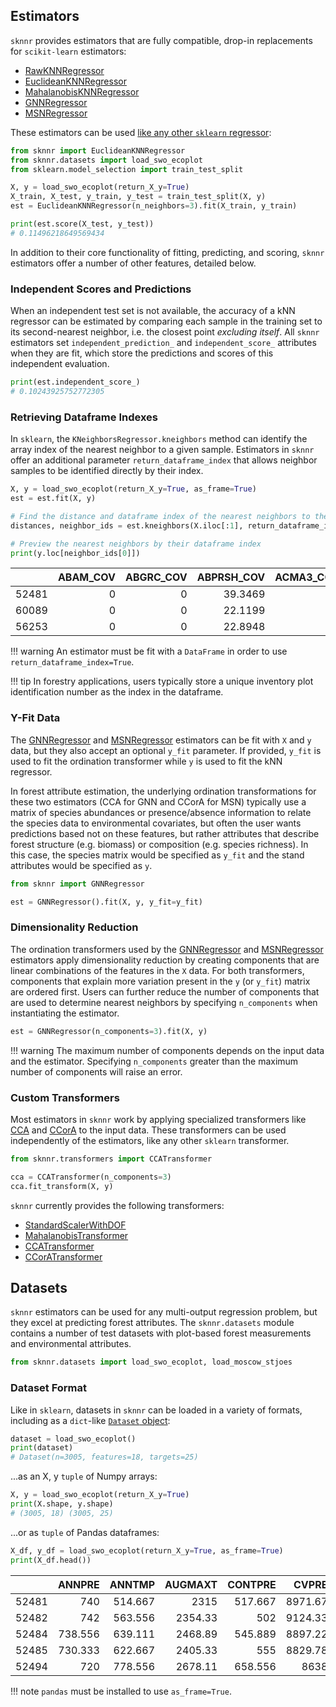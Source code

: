 ## Estimators

`sknnr` provides estimators that are fully compatible, drop-in replacements for `scikit-learn` estimators:

- [RawKNNRegressor](api/estimators/raw.md)
- [EuclideanKNNRegressor](api/estimators/euclidean.md)
- [MahalanobisKNNRegressor](api/estimators/mahalanobis.md)
- [GNNRegressor](api/estimators/gnn.md)
- [MSNRegressor](api/estimators/msn.md)

These estimators can be used [like any other `sklearn` regressor](https://scikit-learn.org/stable/getting_started.html#fitting-and-predicting-estimator-basics):

```python
from sknnr import EuclideanKNNRegressor
from sknnr.datasets import load_swo_ecoplot
from sklearn.model_selection import train_test_split

X, y = load_swo_ecoplot(return_X_y=True)
X_train, X_test, y_train, y_test = train_test_split(X, y)
est = EuclideanKNNRegressor(n_neighbors=3).fit(X_train, y_train)

print(est.score(X_test, y_test))
# 0.11496218649569434
```

In addition to their core functionality of fitting, predicting, and scoring, `sknnr` estimators offer a number of other features, detailed below.

### Independent Scores and Predictions

When an independent test set is not available, the accuracy of a kNN regressor can be estimated by comparing each sample in the training set to its second-nearest neighbor, i.e. the closest point *excluding itself*. All `sknnr` estimators set `independent_prediction_` and `independent_score_` attributes when they are fit, which store the predictions and scores of this independent evaluation.

```python
print(est.independent_score_)
# 0.10243925752772305
```

### Retrieving Dataframe Indexes

In `sklearn`, the `KNeighborsRegressor.kneighbors` method can identify the array index of the nearest neighbor to a given sample. Estimators in `sknnr` offer an additional parameter `return_dataframe_index` that allows neighbor samples to be identified directly by their index.

```python
X, y = load_swo_ecoplot(return_X_y=True, as_frame=True)
est = est.fit(X, y)

# Find the distance and dataframe index of the nearest neighbors to the first plot
distances, neighbor_ids = est.kneighbors(X.iloc[:1], return_dataframe_index=True)

# Preview the nearest neighbors by their dataframe index
print(y.loc[neighbor_ids[0]])
```

|       |   ABAM_COV |   ABGRC_COV |   ABPRSH_COV |   ACMA3_COV |   ALRH2_COV |
|------:|-----------:|------------:|-------------:|------------:|------------:|
| 52481 |          0 |           0 |      39.3469 |           0 |           0 |
| 60089 |          0 |           0 |      22.1199 |           0 |           0 |
| 56253 |          0 |           0 |      22.8948 |           0 |           0 |

!!! warning
    An estimator must be fit with a `DataFrame` in order to use `return_dataframe_index=True`.

!!! tip
    In forestry applications, users typically store a unique inventory plot identification number as the index in the dataframe.

### Y-Fit Data

The [GNNRegressor](api/estimators/gnn.md) and [MSNRegressor](api/estimators/msn.md) estimators can be fit with `X` and `y` data, but they also accept an optional `y_fit` parameter. If provided, `y_fit` is used to fit the ordination transformer while `y` is used to fit the kNN regressor.

In forest attribute estimation, the underlying ordination transformations for these two estimators (CCA for GNN and CCorA for MSN) typically use a matrix of species abundances or presence/absence information to relate the species data to environmental covariates, but often the user wants predictions based not on these features, but rather attributes that describe forest structure (e.g. biomass) or composition (e.g. species richness). In this case, the species matrix would be specified as `y_fit` and the stand attributes would be specified as `y`.

```python
from sknnr import GNNRegressor

est = GNNRegressor().fit(X, y, y_fit=y_fit)
```

### Dimensionality Reduction

The ordination transformers used by the [GNNRegressor](api/estimators/gnn.md) and [MSNRegressor](api/estimators/msn.md) estimators apply dimensionality reduction by creating components that are linear combinations of the features in the `X` data. For both transformers, components that explain more variation present in the `y` (or `y_fit`) matrix are ordered first. Users can further reduce the number of components that are used to determine nearest neighbors by specifying `n_components` when instantiating the estimator.

```python
est = GNNRegressor(n_components=3).fit(X, y)
```

!!! warning
    The maximum number of components depends on the input data and the estimator. Specifying `n_components` greater than the maximum number of components will raise an error.

### Custom Transformers

Most estimators in `sknnr` work by applying specialized transformers like [CCA](api/transformers/cca.md) and [CCorA](api/transformers/ccora.md) to the input data. These transformers can be used independently of the estimators, like any other `sklearn` transformer.

```python
from sknnr.transformers import CCATransformer

cca = CCATransformer(n_components=3)
cca.fit_transform(X, y)
```

`sknnr` currently provides the following transformers:

- [StandardScalerWithDOF](api/transformers/standardscalerwithdof.md)
- [MahalanobisTransformer](api/transformers/mahalanobis.md)
- [CCATransformer](api/transformers/cca.md)
- [CCorATransformer](api/transformers/ccora.md)

## Datasets

`sknnr` estimators can be used for any multi-output regression problem, but they excel at predicting forest attributes. The `sknnr.datasets` module contains a number of test datasets with plot-based forest measurements and environmental attributes.

```python
from sknnr.datasets import load_swo_ecoplot, load_moscow_stjoes
```

### Dataset Format

Like in `sklearn`, datasets in `sknnr` can be loaded in a variety of formats, including as a `dict`-like [`Dataset` object](api/datasets/dataset.md):

```python
dataset = load_swo_ecoplot()
print(dataset)
# Dataset(n=3005, features=18, targets=25)
```

...as an X, y `tuple` of Numpy arrays:

```python
X, y = load_swo_ecoplot(return_X_y=True)
print(X.shape, y.shape)
# (3005, 18) (3005, 25)
```

...or as `tuple` of Pandas dataframes:

```python
X_df, y_df = load_swo_ecoplot(return_X_y=True, as_frame=True)
print(X_df.head())
```

|       |   ANNPRE |   ANNTMP |   AUGMAXT |   CONTPRE |   CVPRE |   DECMINT |   DIFTMP |   SMRTMP |   SMRTP |   ASPTR |     DEM |     PRR |   SLPPCT |   TPI450 |     TC1 |      TC2 |      TC3 |     NBR |
|------:|---------:|---------:|----------:|----------:|--------:|----------:|---------:|---------:|--------:|--------:|--------:|--------:|---------:|---------:|--------:|---------:|---------:|--------:|
| 52481 |  740     |  514.667 |   2315    |   517.667 | 8971.67 |  -583.111 |  2899.11 |  1136.11 | 212.222 | 197.667 | 1870.11 | 13196.7 |  48.3333 |  33.7778 | 218.778 |  68.5556 | -86.2222 | 343.556 |
| 52482 |  742     |  563.556 |   2354.33 |   502     | 9124.33 |  -543.556 |  2898.89 |  1179.44 | 221.111 | 190.222 | 1713.11 | 16355.8 |   5.4444 |   6.4444 | 210.222 |  60.3333 | -96.6667 | 261.667 |
| 52484 |  738.556 |  639.111 |   2468.89 |   545.889 | 8897.22 |  -479.111 |  2949    |  1266.22 | 236     | 194.556 | 1612.11 | 15132.6 |  15.5556 |  -1.2222 | 157     | 110.222  | -17.4444 | 721     |
| 52485 |  730.333 |  622.667 |   2405.33 |   555     | 8829.78 |  -481.222 |  2887.56 |  1244.22 | 234     | 196.444 | 1682.33 | 15146.7 |  19.8889 | -16.8889 | 152.556 |  86.1111 | -31.6667 | 597.111 |
| 52494 |  720     |  778.556 |   2678.11 |   658.556 | 8638    |  -386.667 |  3065.78 |  1396    | 262     | 191.778 | 1345.67 | 16672.1 |   2      |   0.4444 | 214.667 |  58.5556 | -88.1111 | 294.222 |

!!! note
    `pandas` must be installed to use `as_frame=True`.
